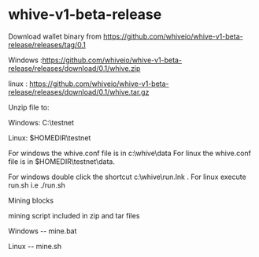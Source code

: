 # whive-v1-beta-release

Download wallet binary from https://github.com/whiveio/whive-v1-beta-release/releases/tag/0.1

Windows :https://github.com/whiveio/whive-v1-beta-release/releases/download/0.1/whive.zip

linux : https://github.com/whiveio/whive-v1-beta-release/releases/download/0.1/whive.tar.gz

Unzip file to:

Windows: C:\testnet

Linux: $HOMEDIR\testnet

For windows the whive.conf file is in c:\whive\data For linux the whive.conf file is in $HOMEDIR\testnet\data.

For windows double click the shortcut c:\whive\run.lnk . For linux execute run.sh i.e ./run.sh

Mining blocks

mining script included in zip and tar files

Windows -- mine.bat

Linux -- mine.sh
